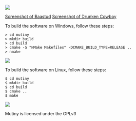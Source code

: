 ![](https://raw.githubusercontent.com/osen/mutiny/master/docs/logo.png)

[Screenshot of Baastud](https://raw.githubusercontent.com/osen/mutiny/master/docs/ss1.jpg "Screenshot of Baastud")
[Screenshot of Drunken Cowboy](https://raw.githubusercontent.com/osen/mutiny/master/docs/ss2.jpg "Screenshot of Drunken Cowboy")

To build the software on Windows, follow these steps:

```
> cd mutiny
> mkdir build
> cd build
> cmake -G "NMake Makefiles" -DCMAKE_BUILD_TYPE=RELEASE ..
> nmake
```
![](https://raw.githubusercontent.com/osen/mutiny/master/docs/mutinytux.png)

To build the software on Linux, follow these steps:

```
$ cd mutiny
$ mkdir build
$ cd build
$ cmake ..
$ make
```

![](https://raw.githubusercontent.com/osen/mutiny/master/docs/cppbarrel.png)

Mutiny is licensed under the GPLv3
